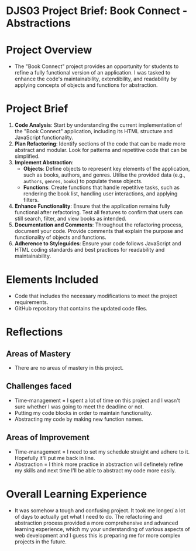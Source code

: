 # DJS03 Project Brief: Book Connect - Abstractions

# Project Overview 
- The "Book Connect" project provides an opportunity for students to refine a fully functional version of an application. I was tasked to enhance the code's maintainability, extendibility, and readability by applying concepts of objects and functions for abstraction.

# Project Brief
1. **Code Analysis**: Start by understanding the current implementation of the "Book Connect" application, including its HTML structure and JavaScript functionality.
2. **Plan Refactoring**: Identify sections of the code that can be made more abstract and modular. Look for patterns and repetitive code that can be simplified.
3. **Implement Abstraction**:
   - **Objects**: Define objects to represent key elements of the application, such as books, authors, and genres. Utilise the provided data (e.g., `authors`, `genres`, `books`) to populate these objects.
   - **Functions**: Create functions that handle repetitive tasks, such as rendering the book list, handling user interactions, and applying filters.
4. **Enhance Functionality**: Ensure that the application remains fully functional after refactoring. Test all features to confirm that users can still search, filter, and view books as intended.
5. **Documentation and Comments**: Throughout the refactoring process, document your code. Provide comments that explain the purpose and functionality of objects and functions.
6. **Adherence to Styleguides**: Ensure your code follows JavaScript and HTML coding standards and best practices for readability and maintainability.

# Elements Included
- Code that includes the necessary modifications to meet the project requirements.
- GitHub repository that contains the updated code files.

# Reflections
## Areas of Mastery
- There are no areas of mastery in this project.

## Challenges faced
- Time-management = I spent a lot of time on this project and I wasn't sure whether I was going to meet the deadline or not.
- Putting my code blocks in order to maintain functionality.
- Abstracting my code by making new function names.

## Areas of Improvement
- Time-management = I need to set my schedule straight and adhere to it. Hopefully it'll put me back in line.
- Abstraction = I think more practice in abstraction will definetely refine my skills and next time I'll be able to abstract my code more easily.

# Overall Learning Experience
- It was somehow a tough and confusing project. It took me longer/ a lot of days to actually get what I need to do. The refactoring and abstraction process provided a more comprehensive and advanced learning experience, which my your understanding of various aspects of web development and I guess this is preparing me for more complex projects in the future.